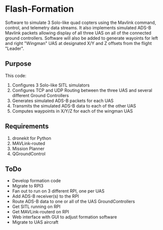 # Flash-Formation

Software to simulate 3 Solo-like quad copters using the Mavlink command, control, and telemetry 
data streams.  It also implements simulated ADS-B Mavlink packets allowing display of all three
UAS on all of the connected ground controllers.  Software will also be added to generate wayoints
for left and right "Wingman" UAS at designated X/Y and Z offsets from the flight "Leader". 

## Purpose
This code:
 1. Configures 3 Solo-like SITL simulators
 1. Configures TCP and UDP Routing between the three UAS and several different Ground Controllers
 1. Generates simulated ADS-B packets for each UAS
 1. Transmits the simulated ADS-B data to each of the other UAS
 1. Computes waypoints in X/Y/Z for each of the wingman UAS

## Requirements
 1. dronekit for Python
 1. MAVLink-routed
 1. Mission Planner
 2. QGroundControl

## ToDo
 * Develop formation code
 * Migrate to RPI3
 * Fan out to run on 3 different RPI, one per UAS
 * Add ADS-B receiver(s) to the RPI
 * Route ADS-B data to one or all of the UAS GroundControllers
 * Get SITL running on RPI
 * Get MAVLink-routerd on RPI
 * Web interface with GUI to adjust formation software
 * Migrate to UAS aircraft
